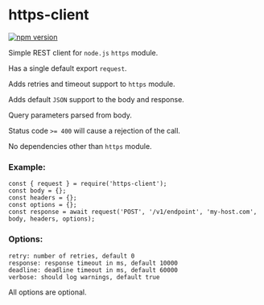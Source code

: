 # https-client


[![npm version](https://img.shields.io/npm/v/https-client)](https://www.npmjs.com/package/https-client)

Simple REST client for `node.js` `https` module.

Has a single default export `request`.

Adds retries and timeout support to `https` module.

Adds default `JSON` support to the body and response.

Query parameters parsed from body.

Status code `>= 400` will cause a rejection of the call.

No dependencies other than `https` module.

### Example:

```
const { request } = require('https-client');
const body = {};
const headers = {};
const options = {};
const response = await request('POST', '/v1/endpoint', 'my-host.com', body, headers, options);
```

### Options:

    retry: number of retries, default 0
    response: response timeout in ms, default 10000
    deadline: deadline timeout in ms, default 60000
    verbose: should log warnings, default true

All options are optional.
